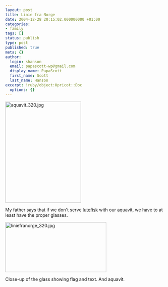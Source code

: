 ```yaml
---
layout: post
title: Linie fra Norge
date: 2004-12-28 20:15:02.000000000 +01:00
categories:
- family
tags: []
status: publish
type: post
published: true
meta: {}
author:
  login: shanson
  email: papascott-wp@gmail.com
  display_name: PapaScott
  first_name: Scott
  last_name: Hanson
excerpt: !ruby/object:Hpricot::Doc
  options: {}
---
```

<p><img alt="aquavit_320.jpg" title="Linie fra Norge" src="https://www.papascott.de/archives/fotos/aquavit_320.jpg" width="240" height="320" /></p>
<p>My father says that if we don't serve <a href="https://www.papascott.de/archives/2004/12/23/toetet-jede-geschmacksknospe/">lutefisk</a> with our aquavit, we have to at least have the proper glasses.</p>
<p><img alt="liniefranorge_320.jpg" src="https://www.papascott.de/archives/fotos/liniefranorge_320.jpg" width="320" height="158" /></p>
<p>Close-up of the glass showing flag and text. And aquavit.</p>
